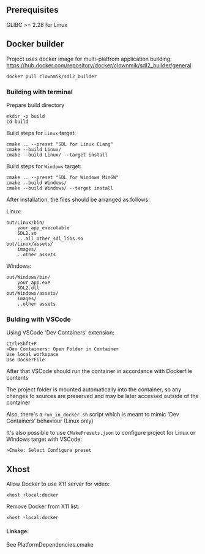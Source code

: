 ## Prerequisites
GLIBC >= 2.28 for Linux

## Docker builder
Project uses docker image for multi-platfrom application building:
https://hub.docker.com/repository/docker/clownmik/sdl2_builder/general

```
docker pull clownmik/sdl2_builder
```

### Building with terminal
Prepare build directory
```
mkdir -p build
cd build
```

Build steps for `Linux` target:
```
cmake .. --preset "SDL for Linux CLang"
cmake --build Linux/
cmake --build Linux/ --target install
```

Build steps for `Windows` target:
```
cmake .. --preset "SDL for Windows MinGW"
cmake --build Windows/
cmake --build Windows/ --target install
```

After installation, the files should be arranged as follows:

Linux:
```
out/Linux/bin/
    your_app_executable
    SDL2.so
    ...all_other_sdl_libs.so
out/Linux/assets/
    images/
    ..other assets
```
Windows:
```
out/Windows/bin/
    your_app.exe
    SDL2.dll
out/Windows/assets/
    images/
    ..other assets
```

### Bulding with VSCode

Using VSCode 'Dev Containers' extension:
```
Ctrl+Shft+P
>Dev Containers: Open Folder in Container
Use local workspace
Use DockerFile
```
After that VSCode should run the container in accordance with Dockerfile contents

The project folder is mounted automatically into the container, 
so any changes to sources are preserved and may be later accessed outside of the container

Also, there's a ```run_in_docker.sh``` script which is meant to mimic 'Dev Containers' behaviour (Linux only)

It's also possible to use ```CMakePresets.json``` to configure project for Linux or Windows target with VSCode:

```>Cmake: Select Configure preset```

## Xhost
Allow Docker to use X11 server for video:
```
xhost +local:docker
```
Remove Docker from X11 list:
```
xhost -local:docker
```

#### Linkage:

See PlatformDependencies.cmake
